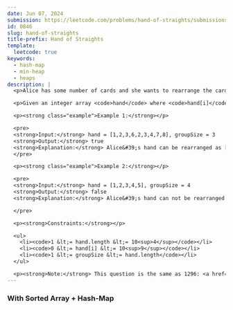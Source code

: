 ```yaml
---
date: Jun 07, 2024
submission: https://leetcode.com/problems/hand-of-straights/submissions/1280003780
id: 0846
slug: hand-of-straights
title-prefix: Hand of Straights
template:
  leetcode: true
keywords:
  - hash-map
  - min-heap
  - heaps
description: |
  <p>Alice has some number of cards and she wants to rearrange the cards into groups so that each group is of size <code>groupSize</code>, and consists of <code>groupSize</code> consecutive cards.</p>

  <p>Given an integer array <code>hand</code> where <code>hand[i]</code> is the value written on the <code>i<sup>th</sup></code> card and an integer <code>groupSize</code>, return <code>true</code> if she can rearrange the cards, or <code>false</code> otherwise.</p>

  <p><strong class="example">Example 1:</strong></p>

  <pre>
  <strong>Input:</strong> hand = [1,2,3,6,2,3,4,7,8], groupSize = 3
  <strong>Output:</strong> true
  <strong>Explanation:</strong> Alice&#39;s hand can be rearranged as [1,2,3],[2,3,4],[6,7,8]
  </pre>

  <p><strong class="example">Example 2:</strong></p>

  <pre>
  <strong>Input:</strong> hand = [1,2,3,4,5], groupSize = 4
  <strong>Output:</strong> false
  <strong>Explanation:</strong> Alice&#39;s hand can not be rearranged into groups of 4.

  </pre>

  <p><strong>Constraints:</strong></p>

  <ul>
    <li><code>1 &lt;= hand.length &lt;= 10<sup>4</sup></code></li>
    <li><code>0 &lt;= hand[i] &lt;= 10<sup>9</sup></code></li>
    <li><code>1 &lt;= groupSize &lt;= hand.length</code></li>
  </ul>

  <p><strong>Note:</strong> This question is the same as 1296: <a href="https://leetcode.com/problems/divide-array-in-sets-of-k-consecutive-numbers/" target="_blank">https://leetcode.com/problems/divide-array-in-sets-of-k-consecutive-numbers/</a></p>
---
```


### With Sorted Array + Hash-Map

```ts {include="index.ts"}

```
